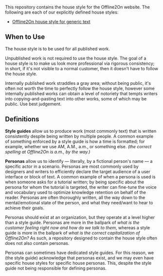 This repository contains the house style for the Offline2On website.  The
following are each of our explicitly defined house styles:

* [Offline2On house style for generic text](text-generic.md)

## When to Use

The house style is to be used for all published work.

Unpublished work is not required to use the house style.  The goal of a house
style is to make us look more professional via rigorous consistency; in short,
if it's not visible to a normal customer, then it doesn't have to follow the
house style.

Internally published work straddles a gray area; without being public, it's
often not worth the time to perfectly follow the house style, however some
internally published works can obtain a level of notoriety that tempts writers
into copying-and-pasting text into other works, some of which may be public.
Use best judgement.

## Definitions

**Style guides** allow us to produce work (most commonly text) that is written
consistently despite being written by multiple people.  A common example of
something enforced by a style guide is how a time is formatted; for example,
whether we use AM, A.M., a.m., or something else.  *(the correct spelling at
Offline2On is a.m., by the way.)*

**Personas** allow us to identify — literally, by a fictional person's name —
a specific actor in a scenario.  Personas are most commonly used by designers
and writers to efficiently declare the target audience of a user interface or
block of text.  A common example of when a persona is used is when someone
asks for a tutorial written; by being specific about the persona for whom the
tutorial is targeted, the writer can fine-tune the voice and vocabulary used
to optimize knowledge retention on behalf of the reader.  Personas are often
thoroughly written, all the way down to the mental/emotional state of the
person, and what they need/want to hear to achieve their goals.

Personas should exist at an organization, but they operate at a level higher
than a style guide.  Personas are more in the ballpark of *what is the
customer feeling right now and how do we talk to them*, whereas a style guide
is more in the ballpark of *what is the correct capitalization of Offline2On?*
As such, a repository designed to contain the house style often does not also
contain personas.

Personas can sometimes have dedicated style guides.  For this reason, we (the
style guide) acknowledge that personas exist, and we may even have specific
house styles for specific house personas.  This, despite the style guide not
being responsible for defining personas.
